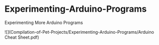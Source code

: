 # Experimenting-Arduino-Programs
Experimenting More Arduino Programs

![](Compilation-of-Pet-Projects/Experimenting-Arduino-Programs/Arduino Cheat Sheet.pdf)
